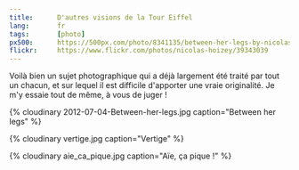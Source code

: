 ```yaml
---
title:      D'autres visions de la Tour Eiffel
lang:       fr
tags:       [photo]
px500:      https://500px.com/photo/8341135/between-her-legs-by-nicolas-hoizey
flickr:     https://www.flickr.com/photos/nicolas-hoizey/39343039
---
```


Voilà bien un sujet photographique qui a déjà largement été traité par tout un chacun, et sur lequel il est difficile d'apporter une vraie originalité. Je m'y essaie tout de même, à vous de juger !

{% cloudinary 2012-07-04-Between-her-legs.jpg caption="Between her legs" %}

{% cloudinary vertige.jpg caption="Vertige" %}

{% cloudinary aie_ca_pique.jpg caption="Aïe, ça pique !" %}
